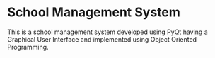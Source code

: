 # School Management System 

This is a school management system developed using PyQt having a Graphical User Interface and implemented using Object Oriented Programming. 

